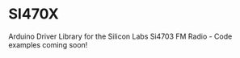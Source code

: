SI470X
======

Arduino Driver Library for the Silicon Labs Si4703 FM Radio - Code examples coming soon!
